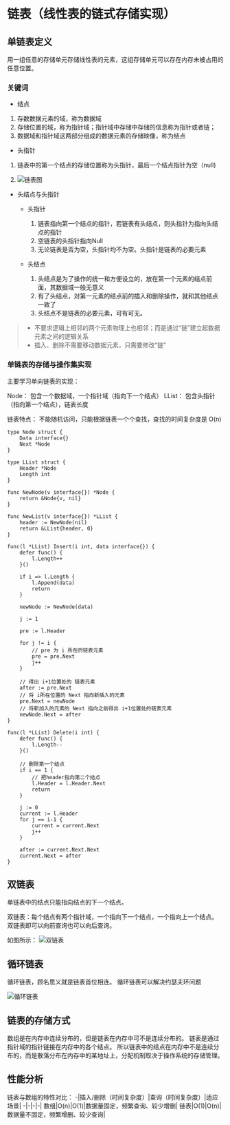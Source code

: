 # 链表（线性表的链式存储实现）

## 单链表定义

用一组任意的存储单元存储线性表的元素，这组存储单元可以存在内存未被占用的任意位置。

### 关键词

* 结点
1. 存数数据元素的域，称为数据域
2. 存储位置的域，称为指针域；指针域中存储中存储的信息称为指针或者链；
3. 数据域和指针域这两部分组成的数据元素的存储映像，称为结点

* 头指针
1. 链表中的第一个结点的存储位置称为头指针，最后一个结点指针为空（null)

2. ![链表图](https://img-blog.csdnimg.cn/20200326215659945.png?x-oss-process=image/watermark,type_ZmFuZ3poZW5naGVpdGk,shadow_10,text_aHR0cHM6Ly9ibG9nLmNzZG4ubmV0L2xpaGFvZW42NjY=,size_16,color_FFFFFF,t_70#pic_center)

* 头结点与头指针
    * 头指针
        1. 链表指向第一个结点的指针，若链表有头结点，则头指针为指向头结点的指针
        2. 空链表的头指针指向Null
        3. 无论链表是否为空，头指针均不为空。头指针是链表的必要元素
    
    * 头结点
        1. 头结点是为了操作的统一和方便设立的，放在第一个元素的结点前面，其数据域一般无意义
        2. 有了头结点，对第一元素的结点前的插入和删除操作，就和其他结点一致了
        3. 头结点不是链表的必要元素，可有可无。

> * 不要求逻辑上相邻的两个元素物理上也相邻；而是通过“链”建立起数据元素之间的逻辑关系
> * 插入、删除不需要移动数据元素，只需要修改“链”

### 单链表的存储与操作集实现

主要学习单向链表的实现：

Node： 包含一个数据域，一个指针域（指向下一个结点）
LList： 包含头指针（指向第一个结点），链表长度

链表特点：
不能随机访问，只能根据链表一个个查找，查找的时间复杂度是 O(n)

```
type Node struct {
    Data interface{}
    Next *Node
}

type LList struct {
    Header *Node
    Length int
}

func NewNode(v interface{}) *Node {
    return &Node{v, nil}
}

func NewList(v interface{}) *LList {
    header := NewNode(nil)
    return &LList{header, 0}
}

func(l *LList) Insert(i int, data interface{}) {
    defer func() {
        l.Length++
    }()

    if i => l.Length {
        l.Append(data)
        return
    }

    newNode := NewNode(data)

    j := 1

    pre := l.Header

    for j != i {
        // pre 为 i 所在的链表元素
        pre = pre.Next
        j++
    }

    // 得出 i+1位置处的 链表元素
    after := pre.Next
    // 将 i所在位置的 Next 指向新插入的元素
    pre.Next = newNode
    // 将新加入的元素的 Next 指向之前得出 i+1位置处的链表元素
    newNode.Next = after
}

func(l *LList) Delete(i int) {
    defer func() {
        l.Length--
    }()

    // 删除第一个结点
    if i == 1 {
        // 把header指向第二个结点
        l.Header = l.Header.Next
        return
    }

    j := 0
    current := l.Header
    for j == i-1 {
        current = current.Next
        j++
    }

    after := current.Next.Next
    current.Next = after
}
```

## 双链表
单链表中的结点只能指向结点的下一个结点。

双链表：每个结点有两个指针域，一个指向下一个结点，一个指向上一个结点。
双链表即可以向前查询也可以向后查询。

如图所示：
![双链表](https://img-blog.csdnimg.cn/20200806194559317.png)

## 循环链表
循环链表，顾名思义就是链表首位相连。
循环链表可以解决约瑟夫环问题

![循环链表](https://img-blog.csdnimg.cn/20200806194629603.png)

## 链表的存储方式
数组是在内存中连续分布的，但是链表在内存中可不是连续分布的。
链表是通过指针域的指针链接在内存中的各个结点。
所以链表中的结点在内存中不是连续分布的，而是散落分布在内存中的某地址上，分配机制取决于操作系统的存储管理。

## 性能分析
链表与数组的特性对比：
-|插入/删除（时间复杂度）|查询（时间复杂度）|适应场景|
-|-|-|-|
数组|O(n)|O(1)|数据量固定，频繁查询、较少增删|
链表|O(1)|O(n)|数据量不固定，频繁增删、较少查询|